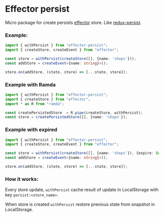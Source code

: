 # Effector persist
Micro package for create persists [effector](http://effector.now.sh) store. Like [redux-persist](https://github.com/rt2zz/redux-persist).

### Example:
```typescript
import { withPersist } from "effector-persist";
import { createStore, createEvent } from "effector";

const store = withPersist(createStore([], {name: 'shops'}));
const addStore = createEvent<{name: string}>();

store.on(addStore, (state, store) => [...state, store]);
```
### Example with Ramda
```typescript
import { withPersist } from "effector-persist";
import { createStore } from "effector";
import * as R from "ramda";

const createPersistedStore  = R.pipe(createStore, withPersist);
const store = createPersistedStore([], {name: 'shops'});
```
### Example with expired 
```typescript
import { withPersist } from "effector-persist";
import { createStore, createEvent } from "effector";

const store = withPersist(createStore([], {name: 'shops'}), {expire: Date.now() + 2000});
const addStore = createEvent<{name: string}>();

store.on(addStore, (state, store) => [...state, store]);
```

### How it works:
Every store update, `withPersist` cache result of update in LocalStorage with key `persist:<store_name>`.

When store is created `withPersist` restore previous state from snapshot in LocalStorage. 
